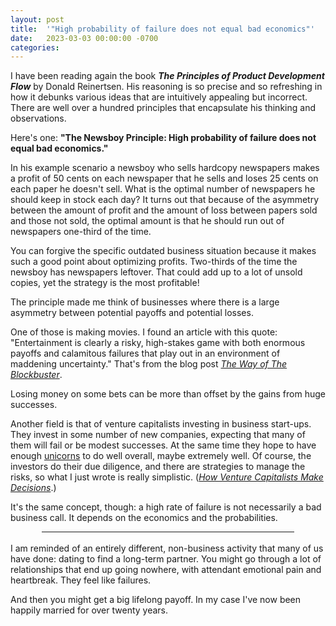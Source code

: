 ```yaml
---
layout: post
title:  '"High probability of failure does not equal bad economics"'
date:   2023-03-03 00:00:00 -0700
categories: 
---
```

I have been reading again the book <em><strong>The Principles of Product Development Flow</strong></em> by Donald Reinertsen. His reasoning is so precise and so refreshing in how it debunks various ideas that are intuitively appealing but incorrect. There are well over a hundred principles that encapsulate his thinking and observations.

Here's one: <strong>"The Newsboy Principle: High probability of failure does not equal bad economics."</strong> 

In his example scenario a newsboy who sells hardcopy newspapers makes a profit of 50 cents on each newspaper that he sells and loses 25 cents on each paper he doesn't sell. What is the optimal number of newspapers he should keep in stock each day? It turns out that because of the asymmetry between the amount of profit and the amount of loss between papers sold and those not sold, the optimal amount is that he should run out of newspapers one-third of the time. 

You can forgive the specific outdated business situation because it makes such a good point about optimizing profits. Two-thirds of the time the newsboy has newspapers leftover. That could add up to a lot of unsold copies, yet the strategy is the most profitable!

The principle made me think of businesses where there is a large asymmetry between potential payoffs and potential losses.

One of those is making movies. I found an article with this quote: "Entertainment is clearly a risky, high-stakes game with both enormous payoffs and calamitous failures that play out in an environment of maddening uncertainty." That's from the blog post [_The Way of The Blockbuster_](https://www.harvardmagazine.com/2014/01/the-way-of-the-blockbuster).

Losing money on some bets can be more than offset by the gains from huge successes.

Another field is that of venture capitalists investing in business start-ups. They invest in some number of new companies, expecting that many of them will fail or be modest successes. At the same time they hope to have enough [unicorns](https://www.investopedia.com/terms/u/unicorn.asp) to do well overall, maybe extremely well. Of course, the investors do their due diligence, and there are strategies to manage the risks, so what I just wrote is really simplistic. ([_How Venture Capitalists Make Decisions_](https://hbr.org/2021/03/how-venture-capitalists-make-decisions).)

It's the same concept, though: a high rate of failure is not necessarily a bad business call. It depends on the economics and the probabilities.

<hr style="width:80%; margin:auto" /><br />
I am reminded of an entirely different, non-business activity that many of us have done: dating to find a long-term partner. You might go through a lot of relationships that end up going nowhere, with attendant emotional pain and heartbreak. They feel like failures.

And then you might get a big lifelong payoff. In my case I've now been happily married for over twenty years.
